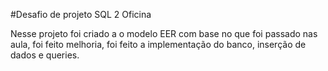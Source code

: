 #Desafio de projeto SQL 2 Oficina

Nesse projeto foi criado a o modelo EER com base no que foi passado nas aula, foi feito melhoria, foi feito a implementação do banco, inserção de dados e queries.
